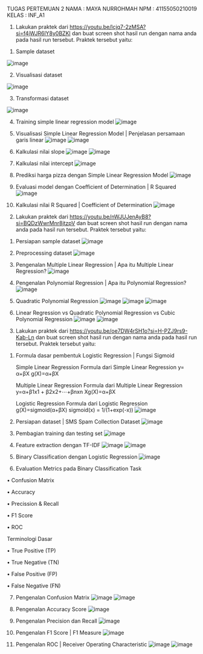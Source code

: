 TUGAS PERTEMUAN 2
NAMA	: MAYA NURROHMAH
NPM		: 41155050210019
KELAS	: INF_A1

1.	Lakukan praktek dari https://youtu.be/lcjq7-2zMSA?si=f4jWJR6lY8y0BZKl  dan buat screen shot hasil run dengan nama anda pada hasil run tersebut. Praktek tersebut yaitu:
   
1)	Sample dataset
   
 ![image](https://github.com/user-attachments/assets/9b009211-58be-450a-a1c1-77f8be1e1b74)

2)	Visualisasi dataset
   
 ![image](https://github.com/user-attachments/assets/58ae6d01-a320-4a94-975d-a105c445ef1e)

3)	Transformasi dataset
   
 ![image](https://github.com/user-attachments/assets/bd543209-0fee-4325-904f-6c86ca15a539)

4)	Training simple linear regression model
 ![image](https://github.com/user-attachments/assets/fe4e2d58-cdc8-429c-a069-8ccab99c7f5b)

5)	Visualisasi Simple Linear Regression Model | Penjelasan persamaan garis linear
 ![image](https://github.com/user-attachments/assets/950bc08c-e113-494c-a7d9-ef1b60ae4e9b)
![image](https://github.com/user-attachments/assets/7842fb39-6bd4-4a15-8bd2-e7f137069eb7)

 6)	Kalkulasi nilai slope
 ![image](https://github.com/user-attachments/assets/9b538738-1291-4ced-969f-80aa9329baae)
![image](https://github.com/user-attachments/assets/8f16791d-c06e-4086-b552-6a2cd96deead)
 
7)	Kalkulasi nilai intercept
 ![image](https://github.com/user-attachments/assets/22746c50-1ce8-4a5b-89ea-ec7e046dcc9e)

8)	Prediksi harga pizza dengan Simple Linear Regression Model
 ![image](https://github.com/user-attachments/assets/d9e3d631-7b99-438a-b2ff-0c39721ab590)

9)	Evaluasi model dengan Coefficient of Determination | R Squared
 ![image](https://github.com/user-attachments/assets/27e2bb02-94bc-40bf-b671-9773ef297b47)

10)	Kalkulasi nilai R Squared | Coefficient of Determination
 ![image](https://github.com/user-attachments/assets/9c1dddd4-a8ed-4557-aa4c-ac01e98130b9)

2.	Lakukan praktek dari https://youtu.be/nWJUJenAyB8?si=BQDzWwrMnr8jtzpV  dan buat screen shot hasil run dengan nama anda pada hasil run tersebut. Praktek tersebut yaitu:
1)	Persiapan sample dataset
 ![image](https://github.com/user-attachments/assets/06343db9-6291-4824-98dd-6cd06d0d91df)

2)	Preprocessing dataset
 ![image](https://github.com/user-attachments/assets/9ea159db-106d-4f5b-8ff8-f358c4f9e4ef)

3)	Pengenalan Multiple Linear Regression | Apa itu Multiple Linear Regression?
 ![image](https://github.com/user-attachments/assets/3d6d8a6d-4031-4679-8c8f-96ff035e6bba)

4)	Pengenalan Polynomial Regression | Apa itu Polynomial Regression?
 ![image](https://github.com/user-attachments/assets/540b789b-35d5-4318-a27c-f12469de2127)

5)	Quadratic Polynomial Regression
 ![image](https://github.com/user-attachments/assets/cc76e925-b76d-4180-85f1-33a59f00dcfb)
![image](https://github.com/user-attachments/assets/a775c40a-1f97-4666-a827-ed3dbfc75bac)
![image](https://github.com/user-attachments/assets/76d18ffa-06e2-4611-9da0-61cafd00138e)

6)	Linear Regression vs Quadratic Polynomial Regression vs Cubic Polynomial Regression
 ![image](https://github.com/user-attachments/assets/d28b0af6-5bef-45f1-8905-34b1438a3423)
![image](https://github.com/user-attachments/assets/36351d6b-fc74-41c4-8caa-a3403f93c966)

3.	Lakukan praktek dari https://youtu.be/oe7DW4rSH1o?si=H-PZJ9rs9-Kab-Ln  dan buat screen shot hasil run dengan nama anda pada hasil run tersebut. Praktek tersebut yaitu:
1)	Formula dasar pembentuk Logistic Regression | Fungsi Sigmoid
   
	Simple Linear Regression
Formula dari Simple Linear Regression
y= α+βX 
g(X)=α+βX

	Multiple Linear Regression
Formula dari Multiple Linear Regression
y=α+β1x1 + β2x2+⋯+βnxn
Xg(X)=α+βX

	Logistic Regression
Formula dari Logistic Regression
g(X)=sigmoid(α+βX)
sigmoid(x) = 1/(1+exp⁡(-x))
![image](https://github.com/user-attachments/assets/ee786347-6b0a-4ec2-9516-f92ab76560d8)

2)	Persiapan dataset | SMS Spam Collection Dataset
 ![image](https://github.com/user-attachments/assets/949be80a-8113-444b-9b2b-3ef0b01ed2b4)

3)	Pembagian training dan testing set
 ![image](https://github.com/user-attachments/assets/f8679991-675b-47b3-a2ed-b56fab6caae6)

4)	Feature extraction dengan TF-IDF
![image](https://github.com/user-attachments/assets/1623aa9e-e6c5-4384-8f03-353e4fc6c443)
![image](https://github.com/user-attachments/assets/496d8311-5888-4d29-9254-a1a5ae122fb8)

 5)	Binary Classification dengan Logistic Regression
 ![image](https://github.com/user-attachments/assets/382b7008-49d6-4157-96df-6a39b48bae52)

7)	Evaluation Metrics pada Binary Classification Task
   
•	Confusion Matrix

•	Accuracy

•	Precission & Recall

•	F1 Score

•	ROC

Terminologi Dasar

•	True Positive (TP)

•	True Negative (TN)

•	False Positive (FP)

•	False Negative (FN)

7)	Pengenalan Confusion Matrix
 ![image](https://github.com/user-attachments/assets/6f058ead-8e7b-4a4f-ac67-6bac95dc1925)
![image](https://github.com/user-attachments/assets/0c54f7f7-f5b5-4e71-8a06-806772e0eae0)

8)	Pengenalan Accuracy Score
 ![image](https://github.com/user-attachments/assets/ae0a84f9-ce99-45dd-8780-c64f630e7106)

9)	Pengenalan Precision dan Recall
 ![image](https://github.com/user-attachments/assets/71ae666c-ca8e-4fb2-84fe-20aa823ebb85)

10)	Pengenalan F1 Score | F1 Measure
![image](https://github.com/user-attachments/assets/eaed90ec-7733-4656-b038-1b48e706594d)

11)	Pengenalan ROC | Receiver Operating Characteristic
![image](https://github.com/user-attachments/assets/27f92fe2-1edb-4453-a092-b82ebae9e421)
![image](https://github.com/user-attachments/assets/c3e211a2-0fa9-4d89-9653-51c9dc58a867)














